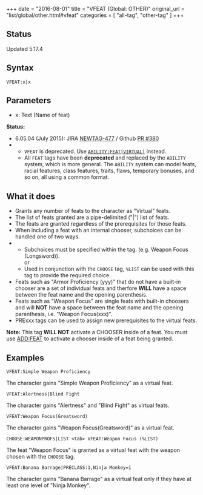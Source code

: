 +++
date = "2016-08-01"
title = "VFEAT (Global: OTHER)"
original_url = "list/global/other.html#vfeat"
categories = [ "all-tag", "other-tag" ]
+++

## Status

Updated 5.17.4

## Syntax

`VFEAT:x|x`

## Parameters

-   x: Text (Name of feat)



<span id="vfeat"></span>

**Status:**

-   6.05.04 (July 2015): JIRA
    [NEWTAG-477](http://jira.pcgen.org/browse/NEWTAG-477) / Github [PR
    \#380](https://github.com/PCGen/pcgen/pull/380)
-   -   `VFEAT` is deprecated. Use
        [`ABILITY:FEAT|VIRTUAL|`](/list/global/other/ability.html) instead.
    -   All `FEAT` tags have been **deprecated** and replaced by the
        `ABILITY` system, which is more general. The `ABILITY` system
        can model feats, racial features, class features, traits, flaws,
        temporary bonuses, and so on, all using a common format.

What it does
------------

-   Grants any number of feats to the character as "Virtual" feats.
-   The list of feats granted are a pipe-delimited ("|") list of feats.
-   The feats are granted regardless of the prerequisites for
    those feats.
-   When including a feat with an internal chooser, subchoices can be
    handled one of two ways.
-   -   Subchoices must be specified within the tag. (e.g. Weapon Focus
        (Longsword)).\
         or
    -   Used in conjunction with the `CHOOSE` tag, `%LIST` can be used
        with this tag to provide the required choice.
-   Feats such as "Armor Proficiency (yyy)" that do not have a built-in
    chooser are a set of individual feats and therfore **WILL** have a
    space between the feat name and the opening parenthesis.
-   Feats such as "Weapon Focus" are single feats with built-in choosers
    and will **NOT** have a space between the feat name and the opening
    parenthesis, i.e. "Weapon Focus(xxx)".
-   PRExxx tags can be used to assign new prerequisites to the
    virtual feats.

**Note:** This tag **WILL NOT** activate a CHOOSER inside of a feat. You
must use [ADD:FEAT](/list/global/add/feat.html) to activate a chooser
inside of a feat being granted.

Examples
--------

`VFEAT:Simple Weapon Proficiency`

The character gains "Simple Weapon Proficiency" as a virtual feat.

`VFEAT:Alertness|Blind Fight`

The character gains "Alertness" and "Blind Fight" as virtual feats.

`VFEAT:Weapon Focus(Greatsword)`

The character gains "Weapon Focus(Greatsword)" as a virtual feat.

`CHOOSE:WEAPONPROFS|LIST <tab> VFEAT:Weapon Focus (%LIST)`

The feat "Weapon Focus" is granted as a virtual feat with the weapon
chosen with the `CHOOSE` tag.

`VFEAT:Banana Barrage|PRECLASS:1,Ninja Monkey=1`

The character gains "Banana Barrage" as a virtual feat only if they have
at least one level of "Ninja Monkey".

